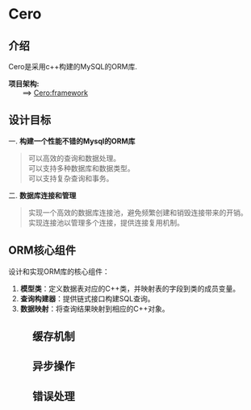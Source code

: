 # Cero

## 介绍
Cero是采用c++构建的MySQL的ORM库.

**项目架构:**<br>
$~~~~~~$ ==> <a href=./framework.md>Cero:framework</a>

## 设计目标
一.  **构建一个性能不错的Mysql的ORM库**
>可以高效的查询和数据处理。<br>
>可以支持多种数据库和数据类型。<br>
>可以支持复杂查询和事务。<br>

二. **数据库连接和管理**
>实现一个高效的数据库连接池，避免频繁创建和销毁连接带来的开销。<br>
>实现连接池以管理多个连接，提供连接复用机制。

## ORM核心组件
设计和实现ORM库的核心组件：
<ol>
<li><b>模型类</b>：定义数据表对应的C++类，并映射表的字段到类的成员变量。</li>
<li><b>查询构建器</b>：提供链式接口构建SQL查询。</li>
<li><b>数据映射</b>：将查询结果映射到相应的C++对象。</li>
<ol>

## 缓存机制

## 异步操作

## 错误处理
